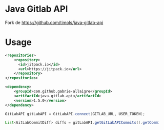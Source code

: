 Java Gitlab API
===============

Fork de https://github.com/timols/java-gitlab-api

# Usage



``` xml
<repositories>
    <repository>
      <id>jitpack.io</id>
      <url>https://jitpack.io</url>
    </repository>
</repositories>

<dependency>
    <groupId>com.github.gabrie-allaigre</groupId>
    <artifactId>java-gitlab-api</artifactId>
    <version>1.5.0</version>
</dependency>
```

``` java
GitLabAPI gitLabAPI = GitLabAPI.connect(GITLAB_URL, USER_TOKEN);

List<GitLabCommitDiff> diffs = gitLabAPI.getGitLabAPICommits().getCommitDiffs(PROJECT_ID, COMMIT_SHA);
```
